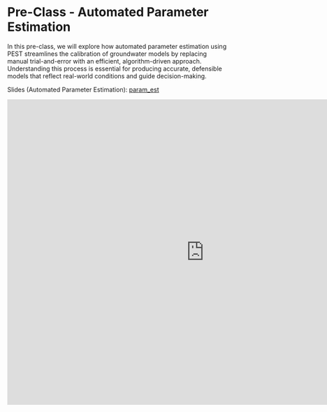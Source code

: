 # Pre-Class - Automated Parameter Estimation

In this pre-class, we will explore how automated parameter estimation using PEST streamlines the calibration of groundwater models by replacing manual trial-and-error with an efficient, algorithm-driven approach. Understanding this process is essential for producing accurate, defensible models that reflect real-world conditions and guide decision-making.

Slides (Automated Parameter Estimation): [param_est](param_est.pptx) <br>

<iframe width="900" height="700" src="https://www.youtube.com/embed/GyD6CZAeIF8?si=J--2Q-FP6e4MoOWZ" title="YouTube 
video player" frameborder="0" allow="accelerometer; autoplay; clipboard-write; encrypted-media; gyroscope; picture-in-picture; web-share" referrerpolicy="strict-origin-when-cross-origin" allowfullscreen></iframe>
